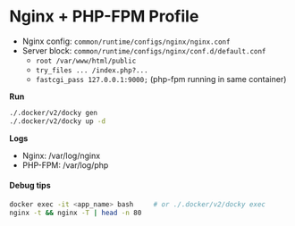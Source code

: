 # Nginx + PHP-FPM Profile

- Nginx config: `common/runtime/configs/nginx/nginx.conf`
- Server block: `common/runtime/configs/nginx/conf.d/default.conf`
  - `root /var/www/html/public`
  - `try_files ... /index.php?...`
  - `fastcgi_pass 127.0.0.1:9000;` (php-fpm running in same container)

**Run**
```bash
./.docker/v2/docky gen
./.docker/v2/docky up -d
```

**Logs**
- Nginx: /var/log/nginx
- PHP-FPM: /var/log/php

#### Debug tips

```bash
docker exec -it <app_name> bash     # or ./.docker/v2/docky exec
nginx -t && nginx -T | head -n 80
```
